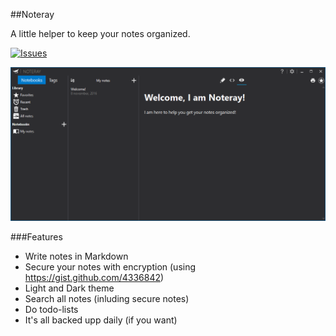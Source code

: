 ##Noteray

A little helper to keep your notes organized.

[![Issues](https://img.shields.io/github/issues/ekblom/noterium.svg?style=flat-square)](https://github.com/ekblom/noterium/issues)

![maindemowindow01](./docs/noterium_screenshot_1.png)

###Features

- Write notes in Markdown
- Secure your notes with encryption (using https://gist.github.com/4336842)
- Light and Dark theme
- Search all notes (inluding secure notes)
- Do todo-lists
- It's all backed upp daily (if you want)

